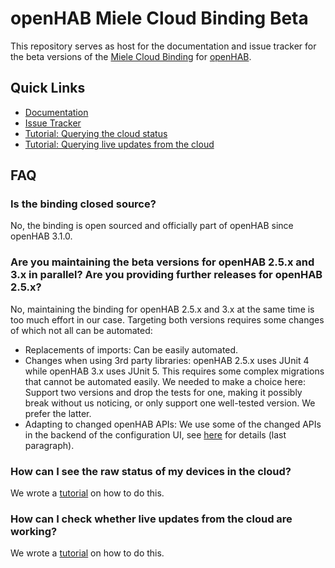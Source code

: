 # openHAB Miele Cloud Binding Beta
This repository serves as host for the documentation and issue tracker for the beta versions of the [Miele Cloud Binding](https://www.openhab.org/addons/bindings/mielecloud/) for [openHAB](https://www.openhab.org/).

## Quick Links
- [Documentation](https://github.com/BjoernLange/openhab-miele-cloud-binding-beta/blob/master/Documentation.md)
- [Issue Tracker](https://github.com/BjoernLange/openhab-miele-cloud-binding-beta/issues)
- [Tutorial: Querying the cloud status](https://github.com/BjoernLange/openhab-miele-cloud-binding-beta/blob/master/Query-Cloud-Status.md)
- [Tutorial: Querying live updates from the cloud](https://github.com/BjoernLange/openhab-miele-cloud-binding-beta/blob/master/Query-Live-Updates.md)

## FAQ

### Is the binding closed source?

No, the binding is open sourced and officially part of openHAB since openHAB 3.1.0.

### Are you maintaining the beta versions for openHAB 2.5.x and 3.x in parallel? Are you providing further releases for openHAB 2.5.x?

No, maintaining the binding for openHAB 2.5.x and 3.x at the same time is too much effort in our case. Targeting both versions requires some changes of which not all can be automated:
- Replacements of imports: Can be easily automated.
- Changes when using 3rd party libraries: openHAB 2.5.x uses JUnit 4 while openHAB 3.x uses JUnit 5. This requires some complex migrations that cannot be automated easily. We needed to make a choice here: Support two versions and drop the tests for one, making it possibly break without us noticing, or only support one well-tested version. We prefer the latter.
- Adapting to changed openHAB APIs: We use some of the changed APIs in the backend of the configuration UI, see [here](https://github.com/openhab/openhab-addons/pull/9146#issue-528723209) for details (last paragraph).

### How can I see the raw status of my devices in the cloud?

We wrote a [tutorial](https://github.com/BjoernLange/openhab-miele-cloud-binding-beta/blob/master/Query-Cloud-Status.md) on how to do this.

### How can I check whether live updates from the cloud are working?

We wrote a [tutorial](https://github.com/BjoernLange/openhab-miele-cloud-binding-beta/blob/master/Query-Live-Updates.md) on how to do this.
